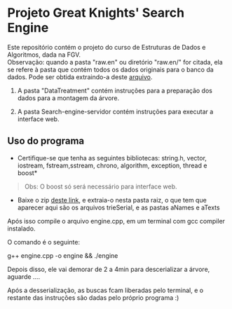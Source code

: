 ﻿# Projeto Great Knights' Search Engine
  
Este repositório contém o projeto do curso de Estruturas de Dados e Algoritmos, dada na FGV.  
Observação: quando a pasta "raw.en" ou diretório "raw.en/" for citada, ela se refere à pasta que contém todos os dados originais para o banco da dados. Pode ser obtida extraindo-a deste [arquivo](https://www.cs.upc.edu/~nlp/wikicorpus/raw.en.tgz).
  
1. A pasta "DataTreatment" contém instruções para a preparação dos dados para a montagem da árvore.  

2. A pasta Search-engine-servidor contém instruções para executar a interface web.

## Uso do programa

- Certifique-se que tenha as seguintes bibliotecas: string.h, vector, iostream, fstream,sstream, chrono, algorithm, exception, thread e boost*

> Obs: O boost só será necessário para interface web.

- Baixe o zip [deste link](https://drive.google.com/file/d/1C1REE2hm8JPc5KaK1YxJmO_M29VrZB8-/view?usp=sharing), e extraia-o nesta pasta raiz, o que tem que aparecer aqui são os arquivos trieSerial, e as pastas aNames e aTexts

Após isso compile o arquivo engine.cpp, em um terminal com gcc compiler instalado.

O comando é o seguinte:

g++ engine.cpp -o engine && ./engine

Depois disso, ele vai demorar de 2 a 4min para descerializar a árvore, aguarde ....

Após a desserialização, as buscas fcam liberadas pelo terminal, e o restante das instruções são dadas pelo próprio programa :)